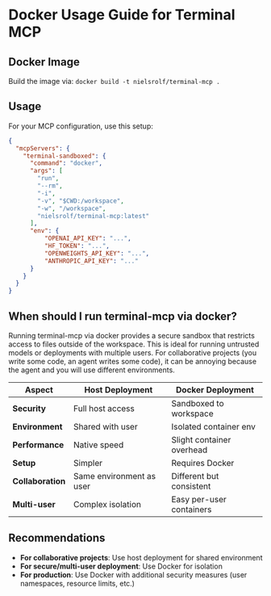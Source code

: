 # Docker Usage Guide for Terminal MCP


## Docker Image

Build the image via: `docker build -t nielsrolf/terminal-mcp .`

## Usage

For your MCP configuration, use this setup:

```json
{
  "mcpServers": {
    "terminal-sandboxed": {
      "command": "docker",
      "args": [
        "run",
        "--rm",
        "-i",
        "-v", "$CWD:/workspace",
        "-w", "/workspace",
        "nielsrolf/terminal-mcp:latest"
      ],
      "env": {
          "OPENAI_API_KEY": "...",
          "HF_TOKEN": "...",
          "OPENWEIGHTS_API_KEY": "...",
          "ANTHROPIC_API_KEY": "..."
      }
    }
  }
}
```

## When should I run terminal-mcp via docker?
Running terminal-mcp via docker provides a secure sandbox that restricts access to files outside of the workspace. This is ideal for running untrusted models or deployments with multiple users. For collaborative projects (you write some code, an agent writes some code), it can be annoying because the agent and you will use different environments.


| Aspect | Host Deployment | Docker Deployment |
|--------|----------------|-------------------|
| **Security** | Full host access | Sandboxed to workspace |
| **Environment** | Shared with user | Isolated container env |
| **Performance** | Native speed | Slight container overhead |
| **Setup** | Simpler | Requires Docker |
| **Collaboration** | Same environment as user | Different but consistent |
| **Multi-user** | Complex isolation | Easy per-user containers |

## Recommendations

- **For collaborative projects**: Use host deployment for shared environment
- **For secure/multi-user deployment**: Use Docker for isolation
- **For production**: Use Docker with additional security measures (user namespaces, resource limits, etc.)